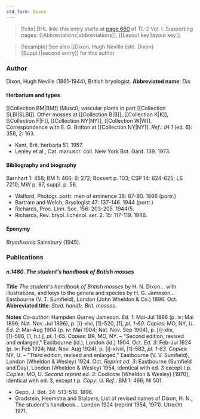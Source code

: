 ```yaml
---
std_form: Dixon
---
```


> [!cite] BHL link: this entry starts at [page 660](https://www.biodiversitylibrary.org/page/33120791) of TL-2 Vol. I.
> Supporting pages: [[Abbreviations|abbreviations]], [[Layout key|layout key]].

> [!example] See also [[Dixon, Hugh Neville {std. Dixon} (Suppl.)|second entry]] for this author

### Author

Dixon, Hugh Neville (1861-1944), British bryologist. 
**Abbreviated name**: *Dix.*

#### Herbarium and types

[[Collection BM|BM]] (Musci); vascular plants in part [[Collection SLBI|SLBI]]. Other mosses at [[Collection B|B]], [[Collection K|K]], [[Collection F|F]], [[Collection NY|NY]], [[Collection W|W]]. Correspondence with E. G. Britton at [[Collection NY|NY]].
*Ref*.: *IH 1* (ed. 6): 358, 2: 163.
- Kent, Brit. herbaria 51. 1957.
- Lenley et al., Cat. manuscr. coll. New York Bot. Gard. 139. 1973.

#### Bibliography and biography

Barnhart 1: 458; BM 1: 466; 6: 272; Bossert p. 103; CSP 14: 624-625; LS 7210; MW p. 97, suppl. p. 56.
- Walford, Photogr. portr. men of eminence 38: 87-90. 1866 (portr.)
- Bartram and Welch, Bryologist 47: 137-146. 1944 (portr.)
- Richards, Proc. Linn. Soc. 156: 203-205. 1944/5.
- Richards, Rev. bryol. lichénol. ser. 2. 15: 117-119. 1946.

#### Eponymy

*Bryodixonia* Sainsbury (1945).

### Publications

##### n.1480. The student's handbook of British mosses

**Title**
*The student's handbook of British mosses* by H. N. Dixon... with illustrations, and keys to the genera and species by H. G. Jameson... Eastbourne (V. T. Sumfield), London (John Wheldon & Co.) 1896. Oct.
**Abbreviated title**: *Stud. handb. Brit. mosses*.

**Notes**
*Co-author*: Hampden Gurney Jameson.
*Ed. 1*: Mai-Jul 1896 (p. iv: Mai 1896; Nat. Nov. Jul 1896), p. \[i\]-xlvi, \[1\]-520, \[1\], *pl. 1-60. Copies*: MO, NY, U.
*Ed. 2*: Mai-Aug 1904 (p. iv: Mai 1904; Nat. Nov. Sep 1904), p. \[i\]-xlix, \[1\]-586, \[1, h.t.\], *pl. 1-65. Copies*: BR, MO, NY. – "Second edition, revised and enlarged," Eastbourne (id.), London (id.) 1904. Oct.
*Ed. 3*: Feb-Jul 1924 (p. iv: Feb 1924; Nat. Nov. Aug 1924), p. \[i\]-xlviii, \[1\]-582, *pl. 1-63.*
*Copies*: NY, U. – "Third edition, revised and enlarged," Eastbourne (V. V. Sumfield), London (Wheldon & Wesley) 1924. Oct.
*Reprint ed. 3*: Eastbourne (Sumfield and Day), London (Wheldon & Wesley) 1954, identical with ed. 3 except t.p. *Copies*: MO, U.
*Second reprint ed. 3*: Codicote (Wheldon & Wesley) \[1970\], identical with ed. 3, except t.p.
*Copy*: U.
*Ref*.: BM 1: 466; NI 501.
- Gepp, J. Bot. 34: 513-516. 1896.
- Gradstein, Heemstra and Stalpers, List of revised names of Dixon, H. N., The student's handbook... London 1924 (reprint 1954, 1971). Utrecht 1971.

